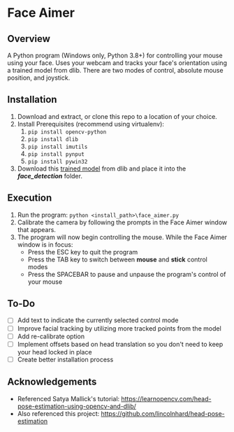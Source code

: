 # Face Aimer #

## Overview ##
A Python program (Windows only, Python 3.8+) for controlling your mouse using your face.
Uses your webcam and tracks your face's orientation using a trained model from dlib.
There are two modes of control, absolute mouse position, and joystick.

## Installation ##
1. Download and extract, or clone this repo to a location of your choice.
2. Install Prerequisites (recommend using virtualenv):
   1. `pip install opencv-python`
   2. `pip install dlib `
   3. `pip install imutils`
   4. `pip install pynput`
   5. `pip install pywin32`
3. Download this [trained model](http://dlib.net/files/shape_predictor_68_face_landmarks.dat.bz2) from dlib and place it into the ***face_detection*** folder.

## Execution ##
1. Run the program: `python <install_path>\face_aimer.py`
2. Calibrate the camera by following the prompts in the Face Aimer window that appears.
3. The program will now begin controlling the mouse. While the Face Aimer window is in focus:
   - Press the ESC key to quit the program
   - Press the TAB key to switch between **mouse** and **stick** control modes
   - Press the SPACEBAR to pause and unpause the program's control of your mouse

## To-Do ##
- [ ] Add text to indicate the currently selected control mode
- [ ] Improve facial tracking by utilizing more tracked points from the model
- [ ] Add re-calibrate option
- [ ] Implement offsets based on head translation so you don't need to keep your head locked in place
- [ ] Create better installation process

## Acknowledgements ##
- Referenced Satya Mallick's tutorial: https://learnopencv.com/head-pose-estimation-using-opencv-and-dlib/
- Also referenced this project: https://github.com/lincolnhard/head-pose-estimation